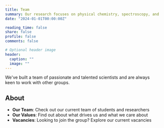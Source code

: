 ```yaml
---
title: Team
summary: Our research focuses on physical chemistry, spectroscopy, and instrument design
date: "2024-01-01T00:00:00Z"

reading_time: false
share: false
profile: false
comments: false

# Optional header image
header:
  caption: ""
  image: ""
---
```


We've built a team of passionate and talented scientists and are always keen to work with other groups.

## About

- **Our Team**: Check out our current team of students and researchers
- **Our Values**: Find out about what drives us and what we care about  
- **Vacancies**: Looking to join the group? Explore our current vacancies